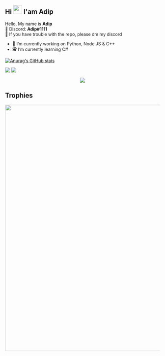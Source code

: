 ## Hi <img src="https://github.com/TheDudeThatCode/TheDudeThatCode/blob/master/Assets/Hi.gif" width="29px"> I'am Adip

Hello, My name is **Adip**
<br/>👤 Discord: **Adip#1111**
<br/>📂 If you have trouble with the repo, please dm my discord
<br/>
 - 👷 I’m currently working on Python, Node JS & C++
 - 🕵️ I’m currently learning C#

[![Anurag's GitHub stats](https://github-readme-stats.vercel.app/api?username=AdipSG&show_icons=true&theme=tokyonight)](https://github.com/AdipSG/github-readme-stats)

<a href="https://github.com/Kevzka"><img src="https://github-readme-stats.vercel.app/api?username=Kevzka&show_icons=true&theme=radical"></a>
<a href="https://github.com/Kevzka"><img src="https://github-readme-stats.vercel.app/api/top-langs/?username=Kevzka&theme=highcontrast&layout=compact"></a>


<p align="center">
    <img src="https://github-readme-streak-stats.herokuapp.com/?user=Kevzka">
</p>

## Trophies
<p align="center"> <img width=800 src="https://github-profile-trophy.vercel.app/?username=Kevzka&row=2&column=3"/>
